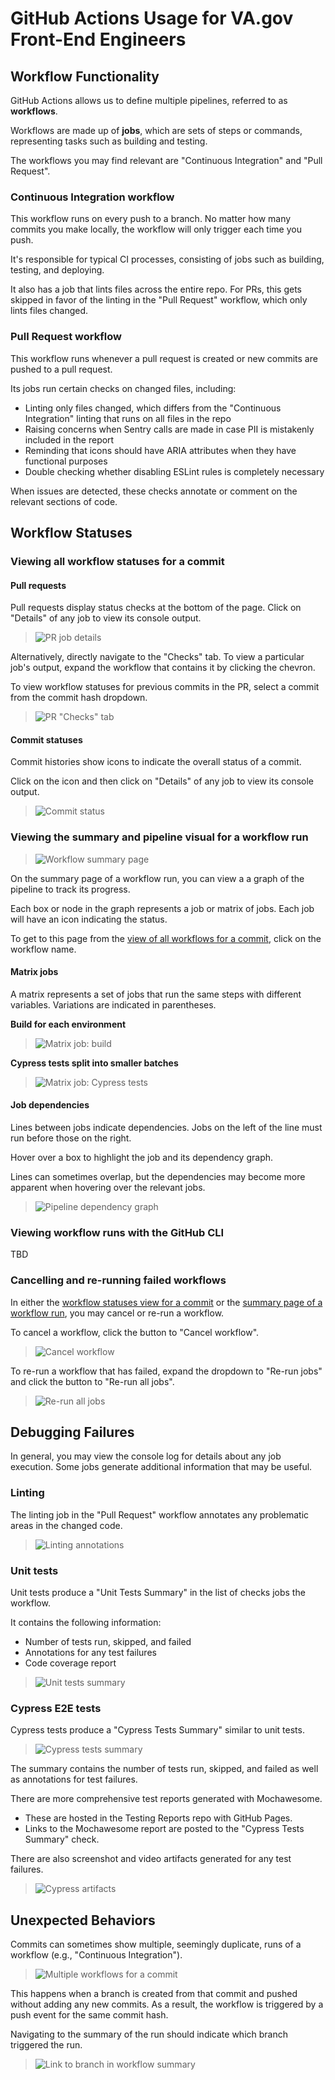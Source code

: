# GitHub Actions Usage for VA.gov Front-End Engineers

## Workflow Functionality

GitHub Actions allows us to define multiple pipelines, referred to as **workflows**.

Workflows are made up of **jobs**, which are sets of steps or commands, representing tasks such as building and testing.

The workflows you may find relevant are "Continuous Integration" and "Pull Request".

### Continuous Integration workflow

This workflow runs on every push to a branch. No matter how many commits you make locally, the workflow will only trigger each time you push.

It's responsible for typical CI processes, consisting of jobs such as building, testing, and deploying.

It also has a job that lints files across the entire repo. For PRs, this gets skipped in favor of the linting in the "Pull Request" workflow, which only lints files changed.

### Pull Request workflow

This workflow runs whenever a pull request is created or new commits are pushed to a pull request.

Its jobs run certain checks on changed files, including:
- Linting only files changed, which differs from the "Continuous Integration" linting that runs on all files in the repo
- Raising concerns when Sentry calls are made in case PII is mistakenly included in the report
- Reminding that icons should have ARIA attributes when they have functional purposes
- Double checking whether disabling ESLint rules is completely necessary

When issues are detected, these checks annotate or comment on the relevant sections of code.

## Workflow Statuses

### Viewing all workflow statuses for a commit

#### Pull requests

Pull requests display status checks at the bottom of the page. Click on "Details" of any job to view its console output.

> ![PR job details](./0-pr-job-details.png)

Alternatively, directly navigate to the "Checks" tab. To view a particular job's output, expand the workflow that contains it by clicking the chevron.

To view workflow statuses for previous commits in the PR, select a commit from the commit hash dropdown.

> ![PR "Checks" tab](./1-pr-checks-tab.png)

#### Commit statuses

Commit histories show icons to indicate the overall status of a commit.

Click on the icon and then click on "Details" of any job to view its console output.

> ![Commit status](./2-commit-status.png)

### Viewing the summary and pipeline visual for a workflow run

> ![Workflow summary page](./3-summary-page.png)

On the summary page of a workflow run, you can view a a graph of the pipeline to track its progress.

Each box or node in the graph represents a job or matrix of jobs. Each job will have an icon indicating the status.

To get to this page from the [view of all workflows for a commit](#viewing-all-workflow-statuses-for-a-commit), click on the workflow name.

#### Matrix jobs

A matrix represents a set of jobs that run the same steps with different variables. Variations are indicated in parentheses.

**Build for each environment**

> ![Matrix job: build](./4-matrix-build.png)

**Cypress tests split into smaller batches**

> ![Matrix job: Cypress tests](./5-matrix-cypress.png)

#### Job dependencies

Lines between jobs indicate dependencies. Jobs on the left of the line must run before those on the right.

Hover over a box to highlight the job and its dependency graph.

Lines can sometimes overlap, but the dependencies may become more apparent when hovering over the relevant jobs.

> ![Pipeline dependency graph](./6-pipeline-dependency-graph.png)

### Viewing workflow runs with the GitHub CLI

TBD

### Cancelling and re-running failed workflows

In either the [workflow statuses view for a commit](#viewing-all-workflow-statuses-for-a-commit) or the [summary page of a workflow run](#viewing-the-summary-and-pipeline-visual-for-a-workflow-run), you may cancel or re-run a workflow.

To cancel a workflow, click the button to "Cancel workflow".

> ![Cancel workflow](./7-cancel-workflow.png)

To re-run a workflow that has failed, expand the dropdown to "Re-run jobs" and click the button to "Re-run all jobs".

> ![Re-run all jobs](./8-re-run-jobs.png)

## Debugging Failures

In general, you may view the console log for details about any job execution. Some jobs generate additional information that may be useful.

### Linting

The linting job in the "Pull Request" workflow annotates any problematic areas in the changed code.

> ![Linting annotations](./9-linting-annotation.png)

### Unit tests

Unit tests produce a "Unit Tests Summary" in the list of checks jobs the workflow.

It contains the following information:
- Number of tests run, skipped, and failed
- Annotations for any test failures
- Code coverage report

> ![Unit tests summary](./10-unit-tests-summary.png)

### Cypress E2E tests

Cypress tests produce a "Cypress Tests Summary" similar to unit tests.

> ![Cypress tests summary](./11-testing-reports-link.png)

The summary contains the number of tests run, skipped, and failed as well as annotations for test failures.

There are more comprehensive test reports generated with Mochawesome.
- These are hosted in the Testing Reports repo with GitHub Pages.
- Links to the Mochawesome report are posted to the "Cypress Tests Summary" check.

There are also screenshot and video artifacts generated for any test failures.

> ![Cypress artifacts](./12-cypress-artifacts.png)

## Unexpected Behaviors

Commits can sometimes show multiple, seemingly duplicate, runs of a workflow (e.g., "Continuous Integration").

> ![Multiple workflows for a commit](./13-multiple-runs.png)

This happens when a branch is created from that commit and pushed without adding any new commits. As a result, the workflow is triggered by a push event for the same commit hash.

Navigating to the summary of the run should indicate which branch triggered the run.

> ![Link to branch in workflow summary](./14-summary-branch.png)
